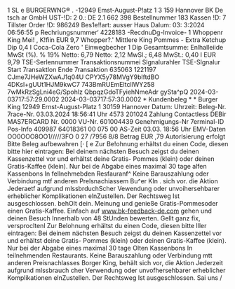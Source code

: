 1 SL e BURGERWNG® . -12949 Emst-August-P!atz 1 3 159 Hannover BK De tsch ar GmbH UST-!D: 2 0.: DE 2.1 662 398 Bestellnummer 183 Kassen !D: 7 Tillster Order !D: 986249 Bes1e!!art: ausser Haus Dalum: 03: 3:2024 06:56:55 p Rechriungsnummer‘ 4228183 -RecdnuDg-Invoice- 1 Whoppenr King Mei! , K!fiin EUR 9,7 Whopper?.' Mittlere King Pommes - Extra Ketchup Dip 0,4 I Coca-Cola Zero ' Einwegbecher 1 Dip Gesamtsumme: Enlhalleiide MwSt (%). % 19% Netto: 6,79 Netto: 2,12 MwSl.; 6,48 MwSt.: 0,40 I EUR 9,79 TSE-Serlennummer Transaktionsnummei Slgnalurahler TSE-Slgnalur Start 7ransaktlon Ende 7ransaktion 635063 1221197 CJme7JHeWZXwAJ1q04U CPYX5y78MVgY9blftdBO 4DKsl+gUUt1HJM9kwC7 743BmRUEmEltcllWY258 7wMkRzSgLni4eG/Spohlz QbpqzGdoTFyiehNmeAdr gySta^pQ 2024-03-03717:57:29.0002 2024-03-03717:57:30.0002 * Kundenbeleg * * Burger King 12949 Ernst-August-Platz 1 30159 Hannover Datum: Uhrzeit: Beleg-Nr. 7race-Nr. 03.03.2024 18:56:41 Uhr 4573 201024 Zahlung Contactless DEBir MAS7ERCARD Nr. 0000 VU-Nr. 601004439 Genehmigungs-Nr 7erminal-ID Pos-Info 409987 64018361 00 075 00 AS-Zeit 03.03. 18:56 Uhr EMV-Daten OO0OOO8OO1/////3FO 0 27 /7956 8/8 Betrag EUR ,79 Autorlsierung erfolgt Bitte Beleg aufbewahren [· [ e Zur Be!ohnung erhältst du einen Code, diesen bitte hier eintragen: Bel deinem nächsten Besuch zeigst du deinen Kassenzettel vor und erhältst deine Gratis- Pommes (klein) oder deinen Gratis-Kaffee (klein). Nur bei de Abgabe eines maximal 30 tage alfen Kassenbons In fellnehmebden Resfauranf^ Keine Barauszahlung oder Verbindung mtf anderen Prelsnachiassem Bu^er KIn . sich vor. die Aktion Jederaetf aufgrund mlssbrduchScher Vewendung oder unvoihersehbarer erheblicher Komplikationen elnZustellen. Der Rechtsweg Ist ausgeschlossen. behOlt dein. Meinung und genieße Gratis-Pommesoder einen Gratis-Kaffee. Einfach auf www.bk-feedback-de.com gehen und deinen Besuch Innerhalb von 48 StUnden bewerten. Gellt ganz fix, versprocltenl Zur Belohnung erhältst du einen Code, diesen bitte Iller eintragen: Bei deinem nächsten Besuch zeigst du deinen Kassenzettel vor und erhältst deine Gratis- Pommes (klein) oder deinen Gratis-Kaffee (klein). Nur bei der Abgabe eines maximal 30 tage Olten Kassenbons In teilnehmenden Restaurants. Keine Barauszahlung oder Verbindung mtt anderen Preisnachlasses Borger King, behält sich vor, die Aktion Jederzeit aufgrund mlssbrauch cher Verwendung oder unvofhersehbarer erheblicher Komplikationen elnZustellen. Der Rechtsweg Ist ausgeschlossen. Sai uns /